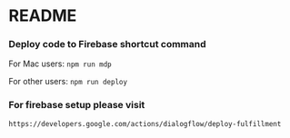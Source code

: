 # README #

### Deploy code to Firebase shortcut command ###

For Mac users:
`npm run mdp`

For other users:
`npm run deploy`

### For firebase setup please visit ###
`https://developers.google.com/actions/dialogflow/deploy-fulfillment`

